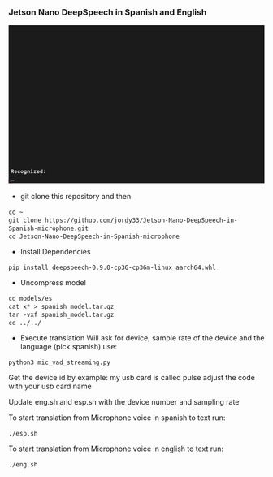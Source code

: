 ### Jetson Nano DeepSpeech in Spanish and English

![](gif/DeepSpeech.gif)

* git clone this repository and then
```
cd ~
git clone https://github.com/jordy33/Jetson-Nano-DeepSpeech-in-Spanish-microphone.git
cd Jetson-Nano-DeepSpeech-in-Spanish-microphone 
```
* Install Dependencies
```
pip install deepspeech-0.9.0-cp36-cp36m-linux_aarch64.whl
```

* Uncompress model
```
cd models/es
cat x* > spanish_model.tar.gz
tar -vxf spanish_model.tar.gz
cd ../../
```

* Execute translation
Will ask for device, sample rate of the device and the language (pick spanish)
use:
```
python3 mic_vad_streaming.py 
```

Get the device id by example: my usb card is called pulse adjust the code with your usb card name

Update eng.sh and esp.sh with the device number and sampling rate

To start translation from Microphone voice in spanish to text run:

```
./esp.sh
```

To start translation from Microphone voice in english to text run:
```
./eng.sh
```
